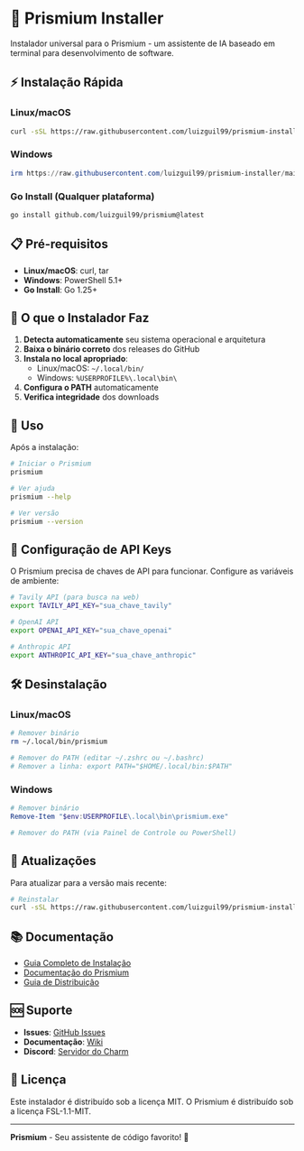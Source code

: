 # 🚀 Prismium Installer

Instalador universal para o Prismium - um assistente de IA baseado em terminal para desenvolvimento de software.

## ⚡ Instalação Rápida

### Linux/macOS

```bash
curl -sSL https://raw.githubusercontent.com/luizguil99/prismium-installer/main/install.sh | bash
```

### Windows

```powershell
irm https://raw.githubusercontent.com/luizguil99/prismium-installer/main/install.ps1 | iex
```

### Go Install (Qualquer plataforma)

```bash
go install github.com/luizguil99/prismium@latest
```

## 📋 Pré-requisitos

- **Linux/macOS**: curl, tar
- **Windows**: PowerShell 5.1+
- **Go Install**: Go 1.25+

## 🔧 O que o Instalador Faz

1. **Detecta automaticamente** seu sistema operacional e arquitetura
2. **Baixa o binário correto** dos releases do GitHub
3. **Instala no local apropriado**:
   - Linux/macOS: `~/.local/bin/`
   - Windows: `%USERPROFILE%\.local\bin\`
4. **Configura o PATH** automaticamente
5. **Verifica integridade** dos downloads

## 🎯 Uso

Após a instalação:

```bash
# Iniciar o Prismium
prismium

# Ver ajuda
prismium --help

# Ver versão
prismium --version
```

## 🔑 Configuração de API Keys

O Prismium precisa de chaves de API para funcionar. Configure as variáveis de ambiente:

```bash
# Tavily API (para busca na web)
export TAVILY_API_KEY="sua_chave_tavily"

# OpenAI API
export OPENAI_API_KEY="sua_chave_openai"

# Anthropic API
export ANTHROPIC_API_KEY="sua_chave_anthropic"
```

## 🛠️ Desinstalação

### Linux/macOS

```bash
# Remover binário
rm ~/.local/bin/prismium

# Remover do PATH (editar ~/.zshrc ou ~/.bashrc)
# Remover a linha: export PATH="$HOME/.local/bin:$PATH"
```

### Windows

```powershell
# Remover binário
Remove-Item "$env:USERPROFILE\.local\bin\prismium.exe"

# Remover do PATH (via Painel de Controle ou PowerShell)
```

## 🔄 Atualizações

Para atualizar para a versão mais recente:

```bash
# Reinstalar
curl -sSL https://raw.githubusercontent.com/luizguil99/prismium-installer/main/install.sh | bash
```

## 📚 Documentação

- [Guia Completo de Instalação](https://github.com/luizguil99/prismium/blob/main/INSTALACAO.md)
- [Documentação do Prismium](https://github.com/luizguil99/prismium/blob/main/README-PRISMIUM.md)
- [Guia de Distribuição](https://github.com/luizguil99/prismium/blob/main/DISTRIBUICAO.md)

## 🆘 Suporte

- **Issues**: [GitHub Issues](https://github.com/luizguil99/prismium/issues)
- **Documentação**: [Wiki](https://github.com/luizguil99/prismium/wiki)
- **Discord**: [Servidor do Charm](https://charm.land/discord)

## 📄 Licença

Este instalador é distribuído sob a licença MIT. O Prismium é distribuído sob a licença FSL-1.1-MIT.

---

**Prismium** - Seu assistente de código favorito! 🚀
